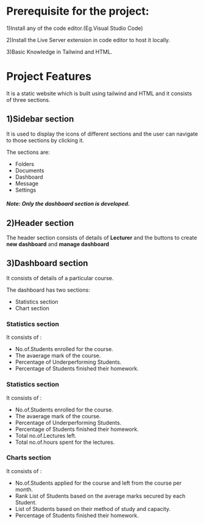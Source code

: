 # Prerequisite for the project:

1)Install any of the code editor.(Eg.Visual Studio Code)

2)Install the Live Server extension in code editor to host it locally.

3)Basic Knowledge in Tailwind and HTML.

# Project Features

It is a static website which is built using tailwind and HTML and it consists of three sections.

## 1)Sidebar section

It is used to display the icons of different sections and the user can navigate to those sections by clicking it.

The sections are:
- Folders
- Documents
- Dashboard
- Message
- Settings

##### Note: Only the dashboard section is developed.

## 2)Header section

The header section consists of details of **Lecturer** and the buttons to create **new dashboard** and **manage dashboard**

## 3)Dashboard section

It consists of details of a particular course.

The dashboard has two sections:
- Statistics section
- Chart section

### Statistics section

It consists of :
- No.of.Students enrolled for the course.
- The avaerage mark of the course.
- Percentage of Underperforming Students.
- Percentage of Students finished their homework.

### Statistics section

It consists of :
- No.of.Students enrolled for the course.
- The avaerage mark of the course.
- Percentage of Underperforming Students.
- Percentage of Students finished their homework.
- Total no.of.Lectures left.
- Total no.of.hours spent for the lectures.

### Charts section

It consists of :
- No.of.Students applied for the course and left from the course per month.
- Rank List of Students based on the average marks secured by each Student.
- List of Students based on their method of study and capacity.
- Percentage of Students finished their homework.








